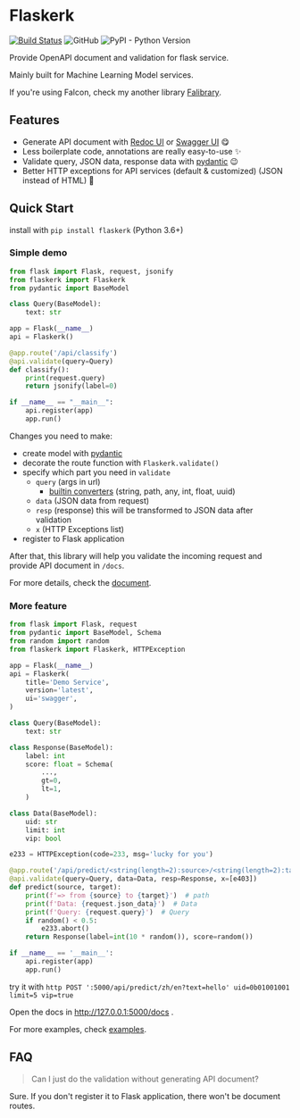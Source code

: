 # Flaskerk

[![Build Status](https://travis-ci.com/kemingy/flaskerk.svg?branch=master)](https://travis-ci.com/kemingy/flaskerk)
![GitHub](https://img.shields.io/github/license/kemingy/flaskerk)
![PyPI - Python Version](https://img.shields.io/pypi/pyversions/flaskerk)

Provide OpenAPI document and validation for flask service.

Mainly built for Machine Learning Model services.

If you're using Falcon, check my another library [Falibrary](https://github.com/kemingy/falibrary).

## Features

* Generate API document with [Redoc UI](https://github.com/Redocly/redoc) or [Swagger UI](https://github.com/swagger-api/swagger-ui) :yum:
* Less boilerplate code, annotations are really easy-to-use :sparkles:
* Validate query, JSON data, response data with [pydantic](https://github.com/samuelcolvin/pydantic/) :wink:
* Better HTTP exceptions for API services (default & customized) (JSON instead of HTML) :grimacing:

## Quick Start

install with `pip install flaskerk` (Python 3.6+)

### Simple demo

```py
from flask import Flask, request, jsonify
from flaskerk import Flaskerk
from pydantic import BaseModel

class Query(BaseModel):
    text: str

app = Flask(__name__)
api = Flaskerk()

@app.route('/api/classify')
@api.validate(query=Query)
def classify():
    print(request.query)
    return jsonify(label=0)

if __name__ == "__main__":
    api.register(app)
    app.run()
```

Changes you need to make:

* create model with [pydantic](https://github.com/samuelcolvin/pydantic/)
* decorate the route function with `Flaskerk.validate()`
* specify which part you need in `validate`
  * `query` (args in url)
    * [builtin converters](https://werkzeug.palletsprojects.com/en/0.15.x/routing/#builtin-converters) (string, path, any, int, float, uuid)
  * `data` (JSON data from request)
  * `resp` (response) this will be transformed to JSON data after validation
  * `x` (HTTP Exceptions list)
* register to Flask application

After that, this library will help you validate the incoming request and provide API document in `/docs`.

For more details, check the [document](https://kemingy.github.io/flaskerk).


### More feature

```py
from flask import Flask, request
from pydantic import BaseModel, Schema
from random import random
from flaskerk import Flaskerk, HTTPException

app = Flask(__name__)
api = Flaskerk(
    title='Demo Service',
    version='latest',
    ui='swagger',
)

class Query(BaseModel):
    text: str

class Response(BaseModel):
    label: int
    score: float = Schema(
        ...,
        gt=0,
        lt=1,
    )

class Data(BaseModel):
    uid: str
    limit: int
    vip: bool

e233 = HTTPException(code=233, msg='lucky for you')

@app.route('/api/predict/<string(length=2):source>/<string(length=2):target>', methods=['POST'])
@api.validate(query=Query, data=Data, resp=Response, x=[e403])
def predict(source, target):
    print(f'=> from {source} to {target}')  # path
    print(f'Data: {request.json_data}')  # Data
    print(f'Query: {request.query}')  # Query
    if random() < 0.5:
        e233.abort()
    return Response(label=int(10 * random()), score=random())

if __name__ == '__main__':
    api.register(app)
    app.run()
```

try it with `http POST ':5000/api/predict/zh/en?text=hello' uid=0b01001001 limit=5 vip=true`

Open the docs in http://127.0.0.1:5000/docs .

For more examples, check [examples](/examples).

## FAQ

> Can I just do the validation without generating API document?

Sure. If you don't register it to Flask application, there won't be document routes.
